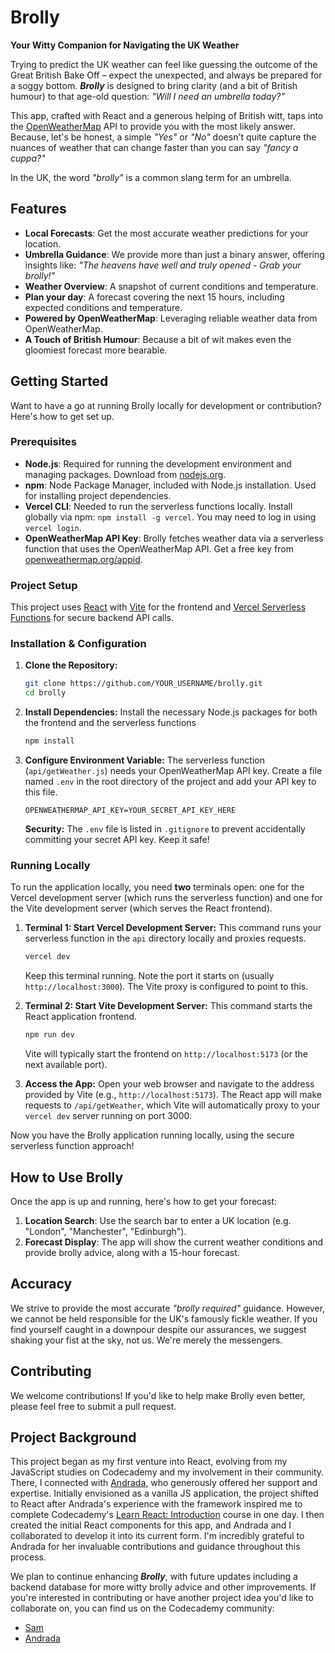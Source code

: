 # Brolly

**Your Witty Companion for Navigating the UK Weather**

Trying to predict the UK weather can feel like guessing the outcome of the Great British Bake Off – expect the unexpected, and always be prepared for a soggy bottom. ***Brolly*** is designed to bring clarity (and a bit of British humour) to that age-old question: *"Will I need an umbrella today?"*

This app, crafted with React and a generous helping of British witt, taps into the [OpenWeatherMap](https://openweathermap.org/) API to provide you with the most likely answer. Because, let's be honest, a simple *"Yes"* or *"No"* doesn't quite capture the nuances of weather that can change faster than you can say *"fancy a cuppa?"*

In the UK, the word *"brolly"* is a common slang term for an umbrella.

## Features

- **Local Forecasts**: Get the most accurate weather predictions for your location.
- **Umbrella Guidance**: We provide more than just a binary answer, offering insights like: *"The heavens have well and truly opened - Grab your brolly!"*
- **Weather Overview**: A snapshot of current conditions and temperature.
- **Plan your day**: A forecast covering the next 15 hours, including expected conditions and temperature.
- **Powered by OpenWeatherMap**: Leveraging reliable weather data from OpenWeatherMap.
- **A Touch of British Humour**: Because a bit of wit makes even the gloomiest forecast more bearable.

## Getting Started

Want to have a go at running Brolly locally for development or contribution? Here's how to get set up.

### Prerequisites

- **Node.js**: Required for running the development environment and managing packages. Download from [nodejs.org](https://nodejs.org/).
- **npm**: Node Package Manager, included with Node.js installation. Used for installing project dependencies.
- **Vercel CLI**: Needed to run the serverless functions locally. Install globally via npm: `npm install -g vercel`. You may need to log in using `vercel login`.
- **OpenWeatherMap API Key**: Brolly fetches weather data via a serverless function that uses the OpenWeatherMap API. Get a free key from [openweathermap.org/appid](https://openweathermap.org/appid).

### Project Setup

This project uses [React](https://react.dev/) with [Vite](https://vite.dev/) for the frontend and [Vercel Serverless Functions](https://vercel.com/docs/functions) for secure backend API calls.

### Installation & Configuration

1.  **Clone the Repository:**
    ```bash
    git clone https://github.com/YOUR_USERNAME/brolly.git
    cd brolly
    ```

2.  **Install Dependencies:**
    Install the necessary Node.js packages for both the frontend and the serverless functions
    ```bash
    npm install
    ```

3.  **Configure Environment Variable:**
    The serverless function (`api/getWeather.js`) needs your OpenWeatherMap API key. Create a file named `.env` in the root directory of the project and add your API key to this file.
    ```dotenv
    OPENWEATHERMAP_API_KEY=YOUR_SECRET_API_KEY_HERE
    ```
    **Security:** The `.env` file is listed in `.gitignore` to prevent accidentally committing your secret API key. Keep it safe!

### Running Locally

To run the application locally, you need **two** terminals open: one for the Vercel development server (which runs the serverless function) and one for the Vite development server (which serves the React frontend).

1.  **Terminal 1: Start Vercel Development Server:**
    This command runs your serverless function in the `api` directory locally and proxies requests.
    ```bash
    vercel dev
    ```
    Keep this terminal running. Note the port it starts on (usually `http://localhost:3000`). The Vite proxy is configured to point to this.

2.  **Terminal 2: Start Vite Development Server:**
    This command starts the React application frontend.
    ```bash
    npm run dev
    ```
    Vite will typically start the frontend on `http://localhost:5173` (or the next available port).

3.  **Access the App:**
    Open your web browser and navigate to the address provided by Vite (e.g., `http://localhost:5173`). The React app will make requests to `/api/getWeather`, which Vite will automatically proxy to your `vercel dev` server running on port 3000.

Now you have the Brolly application running locally, using the secure serverless function approach!

## How to Use Brolly

Once the app is up and running, here's how to get your forecast:

1. **Location Search**: Use the search bar to enter a UK location (e.g. "London", "Manchester", "Edinburgh").
2. **Forecast Display**: The app will show the current weather conditions and provide brolly advice, along with a 15-hour forecast.

## Accuracy

We strive to provide the most accurate *"brolly required"* guidance. However, we cannot be held responsible for the UK's famously fickle weather. If you find yourself caught in a downpour despite our assurances, we suggest shaking your fist at the sky, not us. We're merely the messengers.

## Contributing

We welcome contributions! If you'd like to help make Brolly even better, please feel free to submit a pull request.

## Project Background

This project began as my first venture into React, evolving from my JavaScript studies on Codecademy and my involvement in their community. There, I connected with [Andrada](https://github.com/ndrada), who generously offered her support and expertise. Initially envisioned as a vanilla JS application, the project shifted to React after Andrada's experience with the framework inspired me to complete Codecademy's [Learn React: Introduction](https://www.codecademy.com/learn/learn-react-introduction) course in one day. I then created the initial React components for this app, and Andrada and I collaborated to develop it into its current form. I'm incredibly grateful to Andrada for her invaluable contributions and guidance throughout this process.

We plan to continue enhancing ***Brolly***, with future updates including a backend database for more witty brolly advice and other improvements. If you're interested in contributing or have another project idea you'd like to collaborate on, you can find us on the Codecademy community:

- [Sam](https://community.codecademy.com/u/52921cf0)
- [Andrada](https://community.codecademy.com/u/83a8a8f4)

